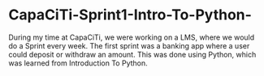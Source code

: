 # CapaCiTi-Sprint1-Intro-To-Python-
During my time at CapaCiTi, we were working on a LMS, where we would do a Sprint every week. The first sprint was a banking app where a user could deposit or withdraw an amount. This was done using Python, which was learned from Introduction To Python.
